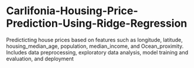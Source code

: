 # Carlifonia-Housing-Price-Prediction-Using-Ridge-Regression
Predicticting house prices based on features such as longitude, latitude, housing_median_age, population, median_income, and Ocean_proximity. Includes data preprocessing, exploratory data analysis, model training and evaluation, and deployment
